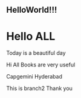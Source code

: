 ## HelloWorld!!!
# Hello ALL

Today is a beautiful day

Hi All
Books are very useful

Capgemini Hyderabad

This is branch2
Thank you

